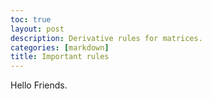 ```yaml
---
toc: true
layout: post
description: Derivative rules for matrices.
categories: [markdown]
title: Important rules
---
```


Hello Friends.